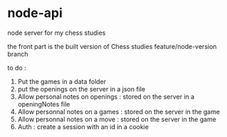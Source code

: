 # node-api

 node server for my chess studies
 
 the front part is the built version of Chess studies feature/node-version branch

to do :

1. Put the games in a data folder
2. put the openings on the server in a json file
3. Allow personal notes on openings : stored on the server in a openingNotes file
4. Allow personnal notes on a games : stored on the server in the game
5. Allow personnal notes on a move : stored on the server in the game
6. Auth : create a session with an id in a cookie
